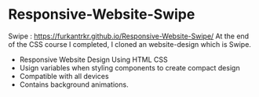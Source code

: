 # Responsive-Website-Swipe

Swipe : https://furkantrkr.github.io/Responsive-Website-Swipe/
At the end of the CSS course I completed, I cloned an website-design which is Swipe.

<ul>
  <li> Responsive Website Design Using HTML CSS </li>
  <li> Usign variables when styling components to create compact design </li>
  <li> Compatible with all devices </li>
  <li> Contains background animations. </li>
</ul>
